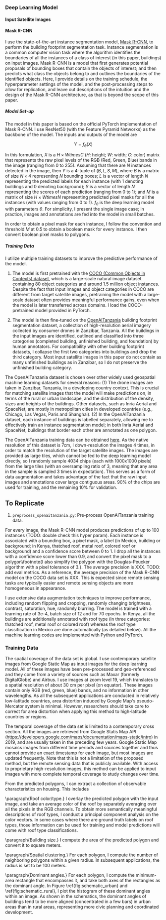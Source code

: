 ### Deep Learning Model

#### Input Satellite Images

#### Mask R-CNN

I use the state-of-the-art instance segmentation model, [Mask R-CNN](https://arxiv.org/abs/1703.06870), to perform the building footprint segmentation task. Instance segmentation is a common computer vision task where the algorithm identifies the boundaries of all the instances of a class of interest (in this paper, buildings) on input images. Mask R-CNN is a model that first generates potential proposals of bounding boxes that contain the objects of interest; and then predicts what class the objects belong to and outlines the boundaries of the identified objects. Here, I provide details on the training schedule, the hyperparameter settings of the model, and the post-processing steps to allow for replication, and leave out descriptions of the intuition and the design of the Mask R-CNN architecture, as that is beyond the scope of this paper.

##### Model Set-up

The model in this paper is based on the official PyTorch implementation of Mask R-CNN. I use ResNet50 (with the Feature Pyramid Networks) as the backbone of the model. The inputs and outputs of the model are

$$Y = f_{\theta}(X)$$

In this formulation, $X$ is a $H \times W times C$ ($H$: height; $W$: width; $C$: color) matrix that represents the raw pixel levels of the RGB (Red, Green, Blue) bands in the image (ranging from 0 to 255). Assuming that there are $N$ instances detected in the image, then $Y$ is a 4-tuple of $(B, L, S, M)$, where $B$ is a matrix of size $N \times 4$ representing $N$ bounding boxes; $L$ is a vector of length $N$ representing the predicted labels for each instance (with 1 denoting buildings and 0 denoting background); $S$ is a vector of length $N$ representing the scores of each prediction (ranging from 0 to 1); and $M$ is a matrix of size $H \times W times N$ representing predicted pixel masks for all the instances (with values ranging from 0 to 1). $f_\theta$ is the deep learning model with parameters $\theta$. For simplicity, I present the single image case; in practice, images and annotations are fed into the model in small batches.

In order to obtain a pixel mask for each instance, I follow the convention and threshold $M$ at 0.5 to obtain a boolean mask for every instance. I then convert boolean pixel masks to polygons.

##### Training Data

I utilize multiple training datasets to improve the predictive performance of the model.

1. The model is first pretrained with the [COCO (Common Objects in Contexts) dataset](http://cocodataset.org), which is a large-scale natural image dataset containing 80 object categories and around 1.5 million object instances. Despite the fact that input images and object categories in COCO are different from target satellite images, pretraining the model with a large-scale dataset often provides meaningful performance gains, even when the model is later transferred across domains. I load the COCO-pretrained model provided in PyTorch.

2. The model is then fine-tuned on the [OpenAITanzania](https://competitions.codalab.org/competitions/20100) building footprint segmentation dataset, a collection of high-resolution aerial imagery collected by consumer drones in Zanzibar, Tanzania. All the buildings in the input images are identified, outlined and classified into three categories (completed building, unfinished building, and foundation) by human annotators. For compatibility with other building footprint datasets, I collapse the first two categories into buildings and drop the third category. Most input satellite images in this paper do not contain as many unfinished buildings as in Zanzibar, so I do not preserve the unfinished building category.

The OpenAITanzania dataset is chosen over other widely used geospatial machine learning datasets for several reasons: (1) The drone images are taken in Zanzibar, Tanzania, in a developing country context. This is crucial for matching satellite images that the model will make predictions on, in terms of the rural or urban landscape, and the distribution of the density, sizes and heights of the buildings. Other datasets, such as Inria Aerial and SpaceNet, are mostly in metropolitan cities in developed countries (e.g., Chicago, Las Vegas, Paris and Shanghai). (2) In the OpenAITanzania dataset, each instance of buildings is labelled separately, allowing me to effectively train an instance segmentation model; in both Inria Aerial and SpaceNet, buildings that border each other are annotated as one polygon.

The OpenAITanzania training data can be obtained [here](https://docs.google.com/spreadsheets/d/1tP133OqpwvkzHnkmS_3nezpTJMq06tpPM6P2qU6kaZ4/edit?usp=sharing). As the native resolution of this dataset is 7cm, I down-resolution the images 4 times, in order to match the resolution of the target satellite images. The images are provided as large tiles, which cannot be fed to the deep learning model directly, so I randomly sample 4034 chips (each with 1000x1000 pixels) from the large tiles (with an oversampling ratio of 3, meaning that any area in the sample is sampled 3 times in expectation). This serves as a form of data augmentation and takes advantage of the fact that the raw input images and annotations cover large contiguous areas. 90% of the chips are used for training, and the remaining 10% for validation.

## To Replicate

1. `preprocess_openaitanzania.py`: Pre-process OpenAITanzania training data.







For every image, the Mask R-CNN model produces predictions of up to 100 instances (TODO: double check this hyper param). Each instance is associated with a bounding box, a pixel mask, a label (in Mexico, building or background; in Kenya, thatched roof, metal roof, colored roof or background) and a confidence score between 0 to 1. I drop all the instances with a confidence score lower than 0.9, and convert the pixel mask to a polygon\footnote{I also simplify the polygon with the Douglas-Peucker algorithm with a pixel tolerance of 3.}. The average precision is 
XXX. TODO: add eval metrics. As a reference, the average precision of the Mask R-CNN model on the COCO data set is XXX. This is expected since remote sensing tasks are typically easier and remote sensing objects are more homogeneous in appearance.

I use extensive data augmentation techniques to improve performance, including random flipping and cropping, randomly changing brightness, contrast, saturation, hue, randomly blurring. The model is trained with a learning rate of 3e-4, batch size of 12 and for 70 epochs. In Kenya, all the buildings are additionally annotated with roof type (in three categories: thatched roof, metal roof or colored roof) whereas the roof type classification in Mexico are done automatically (as detailed below). All the machine learning codes are implemented with Python and PyTorch.

### Training Data






The spatial coverage of the data set is global. I use contemporary satellite images from Google Static Map as input images for the deep learning model. All of these images have been pre-processed and geo-referenced and they come from a variety of sources such as Maxar (formerly DigitalGlobe) and Airbus. I use images at zoom level 19, which translates to a spatial resolution of about 30 cm per pixel (on equator). These images contain only RGB (red, green, blue) bands, and no information in other wavelengths. As all the subsequent applications are conducted in relatively low-latitude countries, area distortion induced by Google Map's pseudo-Mercator system is minimal. However, researchers should take care to correct for area distortion when applying this method to high-latitude countries or regions.

The temporal coverage of the data set is limited to a contemporary cross section. All the images are retrieved from Google Statis Map API (https://developers.google.com/maps/documentation/maps-static/intro) in 2019, and are usually taken in the preceding few years. Google Static Map mosaics images from different time periods and sources together and thus cannot provide an exact timestamp for each image, but most images are updated frequently. Note that this is not a limitation of the proposed method, but the remote sensing data that is publicly available. With access to proprietary high-resolution images, this method can be applied to input images with more complete temporal coverage to study changes over time.





From the predicted polygons, I can extract a collection of observable characteristics on housing. This includes

\paragraph{Roof color/type.} I overlay the predicted polygon with the input image, and take an average color of the roof by separately averaging over all the pixels in the RGB channels. To obtain more semantically meaningful descriptions of roof types, I conduct a principal component analysis on the color vectors. In some cases where there are ground truth labels on roof types, those information can be used for training and model predictions will come with roof type classifications.

\paragraph{Building size.} I compute the area of the predicted polygon and convert it to square meters.

\paragraph{Spatial clustering.} For each polygon, I compute the number of neighboring polygons within a given radius. In subsequent applications, the radius is set to be 100 meters.

\paragraph{Dominant angles.} For each polygon, I compute the minimum-area rectangle that encompasses it, and take both axes of the rectangles as the dominant angle. In Figure \ref{fig:schematic_urban} and \ref{fig:schematic_rural}, I plot the histogram of these dominant angles within an image. As shown in the schematics, the dominant angles of buildings tend to be more aligned (concentrated in a few bars) in urban areas than in rural areas, representing more civic planning and coordinated development.